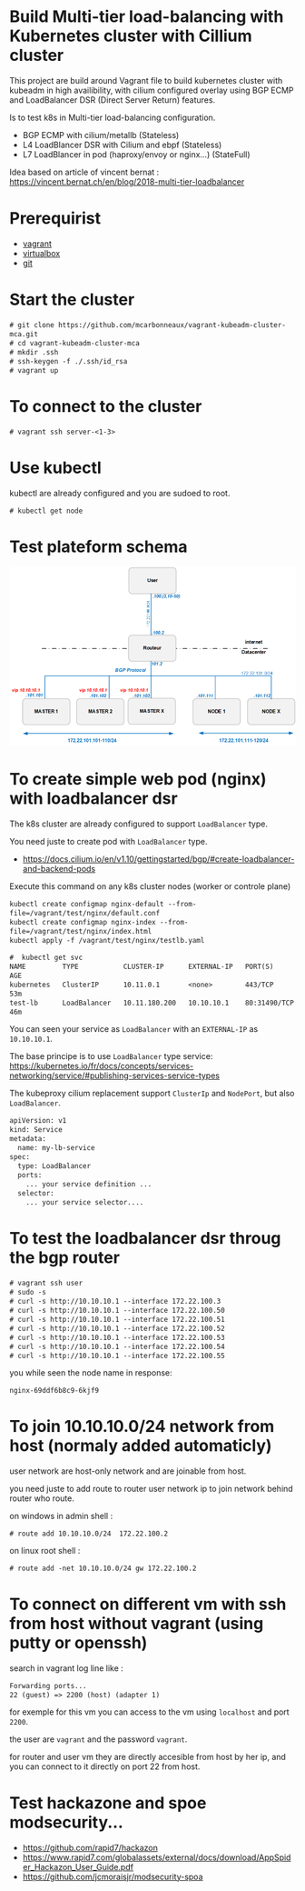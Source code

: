 # Build Multi-tier load-balancing with Kubernetes cluster with Cillium cluster 


This project are build around Vagrant file to build kubernetes cluster with kubeadm in high availibility, 
with cilium configured overlay using BGP ECMP and LoadBalancer DSR (Direct Server Return) features.

Is to test k8s in Multi-tier load-balancing configuration.
- BGP ECMP with cilium/metallb (Stateless)
- L4 LoadBlancer DSR with Cilium and ebpf (Stateless)
- L7 LoadBlancer in pod (haproxy/envoy or nginx...) (StateFull)

Idea based on article of vincent bernat : 
https://vincent.bernat.ch/en/blog/2018-multi-tier-loadbalancer

# Prerequirist

- [vagrant](https://www.vagrantup.com/downloads)
- [virtualbox](https://www.virtualbox.org/wiki/Downloads)
- [git](https://git-scm.com/download/win)

# Start the cluster

```
# git clone https://github.com/mcarbonneaux/vagrant-kubeadm-cluster-mca.git
# cd vagrant-kubeadm-cluster-mca
# mkdir .ssh
# ssh-keygen -f ./.ssh/id_rsa
# vagrant up
```

# To connect to the cluster

```
# vagrant ssh server-<1-3>
```

# Use kubectl

kubectl are already configured and you are sudoed to root.

```
# kubectl get node
```

# Test plateform schema

![image](schema.png)


# To create simple web pod (nginx) with loadbalancer dsr

The k8s cluster are already configured to support `LoadBalancer` type.

You need juste to create pod with `LoadBalancer` type.

- https://docs.cilium.io/en/v1.10/gettingstarted/bgp/#create-loadbalancer-and-backend-pods

Execute this command on any k8s cluster nodes (worker or controle plane)
```
kubectl create configmap nginx-default --from-file=/vagrant/test/nginx/default.conf
kubectl create configmap nginx-index --from-file=/vagrant/test/nginx/index.html
kubectl apply -f /vagrant/test/nginx/testlb.yaml
```

```
#  kubectl get svc
NAME         TYPE           CLUSTER-IP      EXTERNAL-IP   PORT(S)        AGE
kubernetes   ClusterIP      10.11.0.1       <none>        443/TCP        53m
test-lb      LoadBalancer   10.11.180.200   10.10.10.1    80:31490/TCP   46m
```

You can seen your service as `LoadBalancer` with an `EXTERNAL-IP` as `10.10.10.1`.

The base principe is to use `LoadBalancer` type service:
https://kubernetes.io/fr/docs/concepts/services-networking/service/#publishing-services-service-types

The kubeproxy cilium replacement support `ClusterIp` and `NodePort`, but also `LoadBalancer`.

```
apiVersion: v1
kind: Service
metadata:
  name: my-lb-service
spec:
  type: LoadBalancer
  ports:
    ... your service definition ...
  selector:
    ... your service selector....
```

# To test the loadbalancer dsr throug the bgp router

```
# vagrant ssh user
# sudo -s
# curl -s http://10.10.10.1 --interface 172.22.100.3
# curl -s http://10.10.10.1 --interface 172.22.100.50
# curl -s http://10.10.10.1 --interface 172.22.100.51
# curl -s http://10.10.10.1 --interface 172.22.100.52
# curl -s http://10.10.10.1 --interface 172.22.100.53
# curl -s http://10.10.10.1 --interface 172.22.100.54
# curl -s http://10.10.10.1 --interface 172.22.100.55
```

you while seen the node name in response:
```
nginx-69ddf6b8c9-6kjf9
```

# To join 10.10.10.0/24 network from host (normaly added automaticly)

user network are host-only network and are joinable from host.

you need juste to add route to router user network ip to join network behind router who route.

on windows in admin shell :
```
# route add 10.10.10.0/24  172.22.100.2
```

on linux root shell :
```
# route add -net 10.10.10.0/24 gw 172.22.100.2
```

# To connect on different vm with ssh from host without vagrant (using putty or openssh)

search in vagrant log line like :
```
Forwarding ports...                      
22 (guest) => 2200 (host) (adapter 1)    
```

for exemple for this vm you can access to the vm using `localhost` and port `2200`.

the user are `vagrant` and the password `vagrant`.

for router and user vm they are directly accesible from host by her ip, and you can connect to it directly on port 22 from host.


# Test hackazone and spoe modsecurity...

- https://github.com/rapid7/hackazon
- https://www.rapid7.com/globalassets/external/docs/download/AppSpider_Hackazon_User_Guide.pdf
- https://github.com/jcmoraisjr/modsecurity-spoa

